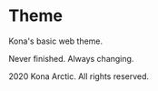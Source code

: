 Theme
=====
Kona's basic web theme. 

Never finished. Always changing.

2020 Kona Arctic. All rights reserved.


